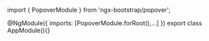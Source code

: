 import { PopoverModule } from 'ngx-bootstrap/popover';

@NgModule({
  imports: [PopoverModule.forRoot(),...]
})
export class AppModule(){}
